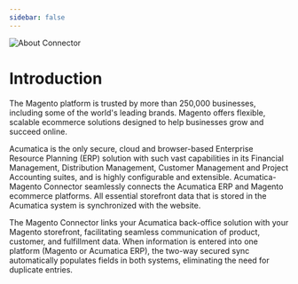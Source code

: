 ```yaml
---
sidebar: false
---
```

![About Connector](/about-product.jpg)


# Introduction

The Magento platform is trusted by more than 250,000 businesses, including some of the world's
leading brands. Magento offers flexible, scalable ecommerce solutions designed to help businesses
grow and succeed online.

Acumatica is the only secure, cloud and browser-based Enterprise Resource Planning (ERP) solution
with such vast capabilities in its Financial Management, Distribution Management, Customer
Management and Project Accounting suites, and is highly configurable and extensible.
Acumatica-Magento Connector seamlessly connects the Acumatica ERP and Magento ecommerce
platforms. All essential storefront data that is stored in the Acumatica system is synchronized with
the website. 

The Magento Connector links your Acumatica back-office solution with your Magento storefront, facilitating seamless communication of product, customer, and fulfillment data. When information is entered into one platform (Magento or Acumatica ERP), the two-way secured sync automatically populates fields in both systems, eliminating the need for duplicate entries.
